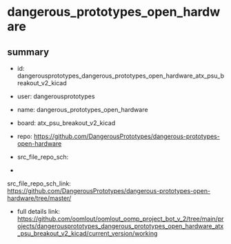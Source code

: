 # dangerous_prototypes_open_hardware
 
## summary 
* id: dangerousprototypes_dangerous_prototypes_open_hardware_atx_psu_breakout_v2_kicad
* user: dangerousprototypes
* name: dangerous_prototypes_open_hardware
* board: atx_psu_breakout_v2_kicad
* repo: https://github.com/DangerousPrototypes/dangerous-prototypes-open-hardware



* src_file_repo_sch: 
*
 src_file_repo_sch_link: https://github.com/DangerousPrototypes/dangerous-prototypes-open-hardware/tree/master/
* full details link: https://github.com/oomlout/oomlout_oomp_project_bot_v_2/tree/main/projects/dangerousprototypes_dangerous_prototypes_open_hardware_atx_psu_breakout_v2_kicad/current_version/working  






